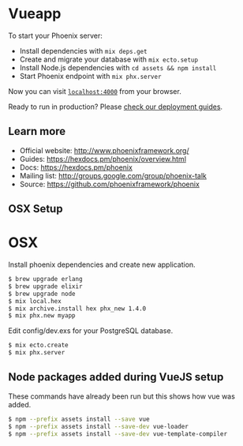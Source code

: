 # Vueapp

To start your Phoenix server:

  * Install dependencies with `mix deps.get`
  * Create and migrate your database with `mix ecto.setup`
  * Install Node.js dependencies with `cd assets && npm install`
  * Start Phoenix endpoint with `mix phx.server`

Now you can visit [`localhost:4000`](http://localhost:4000) from your browser.

Ready to run in production? Please [check our deployment guides](https://hexdocs.pm/phoenix/deployment.html).

## Learn more

  * Official website: http://www.phoenixframework.org/
  * Guides: https://hexdocs.pm/phoenix/overview.html
  * Docs: https://hexdocs.pm/phoenix
  * Mailing list: http://groups.google.com/group/phoenix-talk
  * Source: https://github.com/phoenixframework/phoenix

## OSX Setup

# OSX

Install phoenix dependencies and create new application.

```sh
$ brew upgrade erlang
$ brew upgrade elixir
$ brew upgrade node
$ mix local.hex
$ mix archive.install hex phx_new 1.4.0
$ mix phx.new myapp
```

Edit config/dev.exs for your PostgreSQL database.

```sh
$ mix ecto.create
$ mix phx.server
```

## Node packages added during VueJS setup

These commands have already been run but this shows how vue was added.

```sh
$ npm --prefix assets install --save vue
$ npm --prefix assets install --save-dev vue-loader
$ npm --prefix assets install --save-dev vue-template-compiler
```
